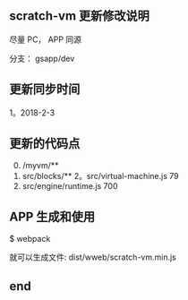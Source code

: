## scratch-vm 更新修改说明
尽量 PC， APP 同源

分支： gsapp/dev

## 更新同步时间
1。2018-2-3

## 更新的代码点
0. /myvm/** 
1. src/blocks/**
2。src/virtual-machine.js    79
3. src/engine/runtime.js     700


## APP 生成和使用
$ webpack

就可以生成文件: dist/wweb/scratch-vm.min.js

## end
